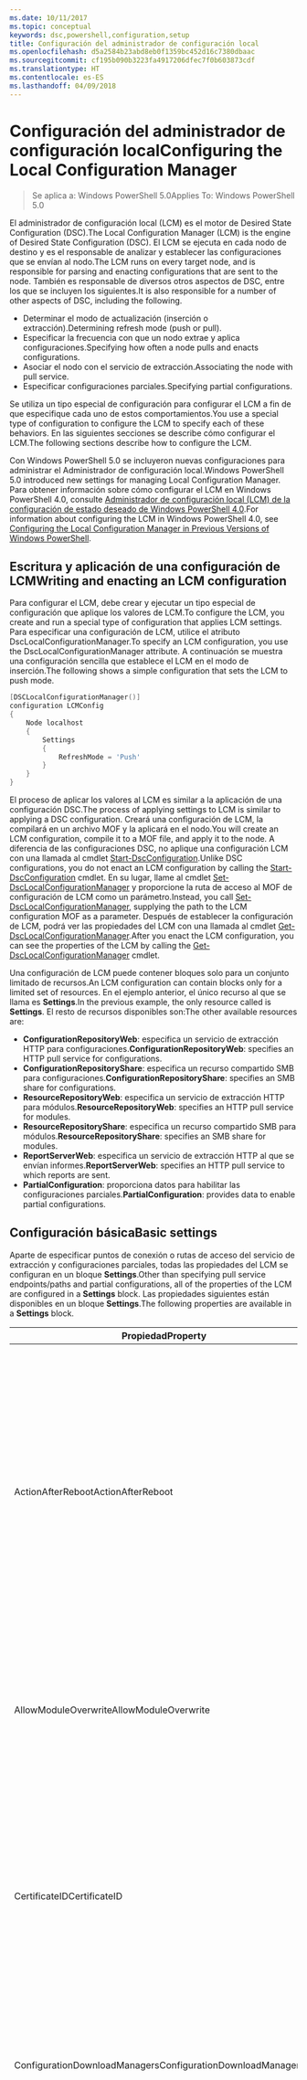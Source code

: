```yaml
---
ms.date: 10/11/2017
ms.topic: conceptual
keywords: dsc,powershell,configuration,setup
title: Configuración del administrador de configuración local
ms.openlocfilehash: d5a2584b23abd8eb0f1359bc452d16c7380dbaac
ms.sourcegitcommit: cf195b090b3223fa4917206dfec7f0b603873cdf
ms.translationtype: HT
ms.contentlocale: es-ES
ms.lasthandoff: 04/09/2018
---
```

# <a name="configuring-the-local-configuration-manager"></a><span data-ttu-id="f7d06-103">Configuración del administrador de configuración local</span><span class="sxs-lookup"><span data-stu-id="f7d06-103">Configuring the Local Configuration Manager</span></span>

> <span data-ttu-id="f7d06-104">Se aplica a: Windows PowerShell 5.0</span><span class="sxs-lookup"><span data-stu-id="f7d06-104">Applies To: Windows PowerShell 5.0</span></span>

<span data-ttu-id="f7d06-105">El administrador de configuración local (LCM) es el motor de Desired State Configuration (DSC).</span><span class="sxs-lookup"><span data-stu-id="f7d06-105">The Local Configuration Manager (LCM) is the engine of Desired State Configuration (DSC).</span></span>
<span data-ttu-id="f7d06-106">El LCM se ejecuta en cada nodo de destino y es el responsable de analizar y establecer las configuraciones que se envían al nodo.</span><span class="sxs-lookup"><span data-stu-id="f7d06-106">The LCM runs on every target node, and is responsible for parsing and enacting configurations that are sent to the node.</span></span>
<span data-ttu-id="f7d06-107">También es responsable de diversos otros aspectos de DSC, entre los que se incluyen los siguientes.</span><span class="sxs-lookup"><span data-stu-id="f7d06-107">It is also responsible for a number of other aspects of DSC, including the following.</span></span>

- <span data-ttu-id="f7d06-108">Determinar el modo de actualización (inserción o extracción).</span><span class="sxs-lookup"><span data-stu-id="f7d06-108">Determining refresh mode (push or pull).</span></span>
- <span data-ttu-id="f7d06-109">Especificar la frecuencia con que un nodo extrae y aplica configuraciones.</span><span class="sxs-lookup"><span data-stu-id="f7d06-109">Specifying how often a node pulls and enacts configurations.</span></span>
- <span data-ttu-id="f7d06-110">Asociar el nodo con el servicio de extracción.</span><span class="sxs-lookup"><span data-stu-id="f7d06-110">Associating the node with pull service.</span></span>
- <span data-ttu-id="f7d06-111">Especificar configuraciones parciales.</span><span class="sxs-lookup"><span data-stu-id="f7d06-111">Specifying partial configurations.</span></span>

<span data-ttu-id="f7d06-112">Se utiliza un tipo especial de configuración para configurar el LCM a fin de que especifique cada uno de estos comportamientos.</span><span class="sxs-lookup"><span data-stu-id="f7d06-112">You use a special type of configuration to configure the LCM to specify each of these behaviors.</span></span>
<span data-ttu-id="f7d06-113">En las siguientes secciones se describe cómo configurar el LCM.</span><span class="sxs-lookup"><span data-stu-id="f7d06-113">The following sections describe how to configure the LCM.</span></span>

<span data-ttu-id="f7d06-114">Con Windows PowerShell 5.0 se incluyeron nuevas configuraciones para administrar el Administrador de configuración local.</span><span class="sxs-lookup"><span data-stu-id="f7d06-114">Windows PowerShell 5.0 introduced new settings for managing Local Configuration Manager.</span></span>
<span data-ttu-id="f7d06-115">Para obtener información sobre cómo configurar el LCM en Windows PowerShell 4.0, consulte [Administrador de configuración local (LCM) de la configuración de estado deseado de Windows PowerShell 4.0](metaconfig4.md).</span><span class="sxs-lookup"><span data-stu-id="f7d06-115">For information about configuring the LCM in Windows PowerShell 4.0, see [Configuring the Local Configuration Manager in Previous Versions of Windows PowerShell](metaconfig4.md).</span></span>

## <a name="writing-and-enacting-an-lcm-configuration"></a><span data-ttu-id="f7d06-116">Escritura y aplicación de una configuración de LCM</span><span class="sxs-lookup"><span data-stu-id="f7d06-116">Writing and enacting an LCM configuration</span></span>

<span data-ttu-id="f7d06-117">Para configurar el LCM, debe crear y ejecutar un tipo especial de configuración que aplique los valores de LCM.</span><span class="sxs-lookup"><span data-stu-id="f7d06-117">To configure the LCM, you create and run a special type of configuration that applies LCM settings.</span></span>
<span data-ttu-id="f7d06-118">Para especificar una configuración de LCM, utilice el atributo DscLocalConfigurationManager.</span><span class="sxs-lookup"><span data-stu-id="f7d06-118">To specify an LCM configuration, you use the DscLocalConfigurationManager attribute.</span></span>
<span data-ttu-id="f7d06-119">A continuación se muestra una configuración sencilla que establece el LCM en el modo de inserción.</span><span class="sxs-lookup"><span data-stu-id="f7d06-119">The following shows a simple configuration that sets the LCM to push mode.</span></span>

```powershell
[DSCLocalConfigurationManager()]
configuration LCMConfig
{
    Node localhost
    {
        Settings
        {
            RefreshMode = 'Push'
        }
    }
}
```

<span data-ttu-id="f7d06-120">El proceso de aplicar los valores al LCM es similar a la aplicación de una configuración DSC.</span><span class="sxs-lookup"><span data-stu-id="f7d06-120">The process of applying settings to LCM is similar to applying a DSC configuration.</span></span>
<span data-ttu-id="f7d06-121">Creará una configuración de LCM, la compilará en un archivo MOF y la aplicará en el nodo.</span><span class="sxs-lookup"><span data-stu-id="f7d06-121">You will create an LCM configuration, compile it to a MOF file, and apply it to the node.</span></span>
<span data-ttu-id="f7d06-122">A diferencia de las configuraciones DSC, no aplique una configuración LCM con una llamada al cmdlet [Start-DscConfiguration](https://technet.microsoft.com/en-us/library/dn521623.aspx).</span><span class="sxs-lookup"><span data-stu-id="f7d06-122">Unlike DSC configurations, you do not enact an LCM configuration by calling the [Start-DscConfiguration](https://technet.microsoft.com/en-us/library/dn521623.aspx) cmdlet.</span></span>
<span data-ttu-id="f7d06-123">En su lugar, llame al cmdlet [Set-DscLocalConfigurationManager](https://technet.microsoft.com/en-us/library/dn521621.aspx) y proporcione la ruta de acceso al MOF de configuración de LCM como un parámetro.</span><span class="sxs-lookup"><span data-stu-id="f7d06-123">Instead, you call [Set-DscLocalConfigurationManager](https://technet.microsoft.com/en-us/library/dn521621.aspx), supplying the path to the LCM configuration MOF as a parameter.</span></span>
<span data-ttu-id="f7d06-124">Después de establecer la configuración de LCM, podrá ver las propiedades del LCM con una llamada al cmdlet [Get-DscLocalConfigurationManager](https://technet.microsoft.com/en-us/library/dn407378.aspx).</span><span class="sxs-lookup"><span data-stu-id="f7d06-124">After you enact the LCM configuration, you can see the properties of the LCM by calling the [Get-DscLocalConfigurationManager](https://technet.microsoft.com/en-us/library/dn407378.aspx) cmdlet.</span></span>

<span data-ttu-id="f7d06-125">Una configuración de LCM puede contener bloques solo para un conjunto limitado de recursos.</span><span class="sxs-lookup"><span data-stu-id="f7d06-125">An LCM configuration can contain blocks only for a limited set of resources.</span></span>
<span data-ttu-id="f7d06-126">En el ejemplo anterior, el único recurso al que se llama es **Settings**.</span><span class="sxs-lookup"><span data-stu-id="f7d06-126">In the previous example, the only resource called is **Settings**.</span></span>
<span data-ttu-id="f7d06-127">El resto de recursos disponibles son:</span><span class="sxs-lookup"><span data-stu-id="f7d06-127">The other available resources are:</span></span>

* <span data-ttu-id="f7d06-128">**ConfigurationRepositoryWeb**: especifica un servicio de extracción HTTP para configuraciones.</span><span class="sxs-lookup"><span data-stu-id="f7d06-128">**ConfigurationRepositoryWeb**: specifies an HTTP pull service for configurations.</span></span>
* <span data-ttu-id="f7d06-129">**ConfigurationRepositoryShare**: especifica un recurso compartido SMB para configuraciones.</span><span class="sxs-lookup"><span data-stu-id="f7d06-129">**ConfigurationRepositoryShare**: specifies an SMB share for configurations.</span></span>
* <span data-ttu-id="f7d06-130">**ResourceRepositoryWeb**: especifica un servicio de extracción HTTP para módulos.</span><span class="sxs-lookup"><span data-stu-id="f7d06-130">**ResourceRepositoryWeb**: specifies an HTTP pull service for modules.</span></span>
* <span data-ttu-id="f7d06-131">**ResourceRepositoryShare**: especifica un recurso compartido SMB para módulos.</span><span class="sxs-lookup"><span data-stu-id="f7d06-131">**ResourceRepositoryShare**: specifies an SMB share for modules.</span></span>
* <span data-ttu-id="f7d06-132">**ReportServerWeb**: especifica un servicio de extracción HTTP al que se envían informes.</span><span class="sxs-lookup"><span data-stu-id="f7d06-132">**ReportServerWeb**: specifies an HTTP pull service to which reports are sent.</span></span>
* <span data-ttu-id="f7d06-133">**PartialConfiguration**: proporciona datos para habilitar las configuraciones parciales.</span><span class="sxs-lookup"><span data-stu-id="f7d06-133">**PartialConfiguration**: provides data to enable partial configurations.</span></span>

## <a name="basic-settings"></a><span data-ttu-id="f7d06-134">Configuración básica</span><span class="sxs-lookup"><span data-stu-id="f7d06-134">Basic settings</span></span>

<span data-ttu-id="f7d06-135">Aparte de especificar puntos de conexión o rutas de acceso del servicio de extracción y configuraciones parciales, todas las propiedades del LCM se configuran en un bloque **Settings**.</span><span class="sxs-lookup"><span data-stu-id="f7d06-135">Other than specifying pull service endpoints/paths and partial configurations, all of the properties of the LCM are configured in a **Settings** block.</span></span>
<span data-ttu-id="f7d06-136">Las propiedades siguientes están disponibles en un bloque **Settings**.</span><span class="sxs-lookup"><span data-stu-id="f7d06-136">The following properties are available in a **Settings** block.</span></span>

|  <span data-ttu-id="f7d06-137">Propiedad</span><span class="sxs-lookup"><span data-stu-id="f7d06-137">Property</span></span>  |  <span data-ttu-id="f7d06-138">Tipo</span><span class="sxs-lookup"><span data-stu-id="f7d06-138">Type</span></span>  |  <span data-ttu-id="f7d06-139">Descripción</span><span class="sxs-lookup"><span data-stu-id="f7d06-139">Description</span></span>   |
|----------- |------- |--------------- |
| <span data-ttu-id="f7d06-140">ActionAfterReboot</span><span class="sxs-lookup"><span data-stu-id="f7d06-140">ActionAfterReboot</span></span>| <span data-ttu-id="f7d06-141">cadena</span><span class="sxs-lookup"><span data-stu-id="f7d06-141">string</span></span>| <span data-ttu-id="f7d06-142">Especifica lo que ocurre tras un reinicio durante la aplicación de una configuración.</span><span class="sxs-lookup"><span data-stu-id="f7d06-142">Specifies what happens after a reboot during the application of a configuration.</span></span> <span data-ttu-id="f7d06-143">Los valores posibles son __"ContinueConfiguration"__ y __"StopConfiguration"__.</span><span class="sxs-lookup"><span data-stu-id="f7d06-143">The possible values are __"ContinueConfiguration"__ and __"StopConfiguration"__.</span></span> <ul><li> <span data-ttu-id="f7d06-144">__ContinueConfiguration__: continúe aplicando la configuración actual después de reiniciar el equipo.</span><span class="sxs-lookup"><span data-stu-id="f7d06-144">__ContinueConfiguration__: Continue applying the current configuration after machine reboot.</span></span> <span data-ttu-id="f7d06-145">Este es el valor predeterminado</span><span class="sxs-lookup"><span data-stu-id="f7d06-145">This is the default value</span></span></li><li><span data-ttu-id="f7d06-146">__StopConfiguration__: detenga la configuración actual después de reiniciar el equipo.</span><span class="sxs-lookup"><span data-stu-id="f7d06-146">__StopConfiguration__: Stop the current configuration after machine reboot.</span></span></li></ul>|
| <span data-ttu-id="f7d06-147">AllowModuleOverwrite</span><span class="sxs-lookup"><span data-stu-id="f7d06-147">AllowModuleOverwrite</span></span>| <span data-ttu-id="f7d06-148">bool</span><span class="sxs-lookup"><span data-stu-id="f7d06-148">bool</span></span>| <span data-ttu-id="f7d06-149">__$TRUE__ si se permite que las nuevas configuraciones descargadas desde el servicio de extracción sobrescriban las antiguas en el nodo de destino.</span><span class="sxs-lookup"><span data-stu-id="f7d06-149">__$TRUE__ if new configurations downloaded from the pull service are allowed to overwrite the old ones on the target node.</span></span> <span data-ttu-id="f7d06-150">En caso contrario, $FALSE.</span><span class="sxs-lookup"><span data-stu-id="f7d06-150">Otherwise, $FALSE.</span></span>|
| <span data-ttu-id="f7d06-151">CertificateID</span><span class="sxs-lookup"><span data-stu-id="f7d06-151">CertificateID</span></span>| <span data-ttu-id="f7d06-152">cadena</span><span class="sxs-lookup"><span data-stu-id="f7d06-152">string</span></span>| <span data-ttu-id="f7d06-153">La huella digital de un certificado usado para proteger las credenciales que se han pasado en una configuración.</span><span class="sxs-lookup"><span data-stu-id="f7d06-153">The thumbprint of a certificate used to secure credentials passed in a configuration.</span></span> <span data-ttu-id="f7d06-154">Para más información, consulte [Want to secure credentials in Windows PowerShell Desired State Configuration?](http://blogs.msdn.com/b/powershell/archive/2014/01/31/want-to-secure-credentials-in-windows-powershell-desired-state-configuration.aspx) (¿Quiere proteger las credenciales de configuración de estado deseado de Windows PowerShell?).</span><span class="sxs-lookup"><span data-stu-id="f7d06-154">For more information see [Want to secure credentials in Windows PowerShell Desired State Configuration](http://blogs.msdn.com/b/powershell/archive/2014/01/31/want-to-secure-credentials-in-windows-powershell-desired-state-configuration.aspx)?.</span></span> <br> <span data-ttu-id="f7d06-155">__Nota:__ Se administra automáticamente si se usa el servicio de extracción DSC de Azure Automation.</span><span class="sxs-lookup"><span data-stu-id="f7d06-155">__Note:__ this is managed automatically if using Azure Automation DSC pull service.</span></span>|
| <span data-ttu-id="f7d06-156">ConfigurationDownloadManagers</span><span class="sxs-lookup"><span data-stu-id="f7d06-156">ConfigurationDownloadManagers</span></span>| <span data-ttu-id="f7d06-157">CimInstance[]</span><span class="sxs-lookup"><span data-stu-id="f7d06-157">CimInstance[]</span></span>| <span data-ttu-id="f7d06-158">Obsoleto.</span><span class="sxs-lookup"><span data-stu-id="f7d06-158">Obsolete.</span></span> <span data-ttu-id="f7d06-159">Use los bloques __ConfigurationRepositoryWeb__ y __ConfigurationRepositoryShare__ para definir puntos de conexión del servicio de extracción de configuración.</span><span class="sxs-lookup"><span data-stu-id="f7d06-159">Use __ConfigurationRepositoryWeb__ and __ConfigurationRepositoryShare__ blocks to define configuration pull service endpoints.</span></span>|
| <span data-ttu-id="f7d06-160">ConfigurationID</span><span class="sxs-lookup"><span data-stu-id="f7d06-160">ConfigurationID</span></span>| <span data-ttu-id="f7d06-161">cadena</span><span class="sxs-lookup"><span data-stu-id="f7d06-161">string</span></span>| <span data-ttu-id="f7d06-162">Para la compatibilidad con versiones anteriores con versiones anteriores del servicio de extracción.</span><span class="sxs-lookup"><span data-stu-id="f7d06-162">For backwards compatibility with older pull service versions.</span></span> <span data-ttu-id="f7d06-163">Un GUID que identifica el archivo de configuración que se obtendrá de un servicio de extracción.</span><span class="sxs-lookup"><span data-stu-id="f7d06-163">A GUID that identifies the configuration file to get from a pull service.</span></span> <span data-ttu-id="f7d06-164">El nodo extraerá las configuraciones del servicio de extracción si el nombre del MOF de configuración es ConfigurationID.mof.</span><span class="sxs-lookup"><span data-stu-id="f7d06-164">The node will pull configurations on the pull service if the name of the configuration MOF is named ConfigurationID.mof.</span></span><br> <span data-ttu-id="f7d06-165">__Nota:__ Si establece esta propiedad, el registro del nodo con un servicio de extracción mediante __RegistrationKey__ no funcionará.</span><span class="sxs-lookup"><span data-stu-id="f7d06-165">__Note:__ If you set this property, registering the node with a pull service by using __RegistrationKey__ does not work.</span></span> <span data-ttu-id="f7d06-166">Para más información, consulte [Configuración de un cliente de extracción con nombres de configuración](pullClientConfigNames.md).</span><span class="sxs-lookup"><span data-stu-id="f7d06-166">For more information, see [Setting up a pull client with configuration names](pullClientConfigNames.md).</span></span>|
| <span data-ttu-id="f7d06-167">ConfigurationMode</span><span class="sxs-lookup"><span data-stu-id="f7d06-167">ConfigurationMode</span></span>| <span data-ttu-id="f7d06-168">cadena</span><span class="sxs-lookup"><span data-stu-id="f7d06-168">string</span></span> | <span data-ttu-id="f7d06-169">Especifica la forma en que el LCM aplica realmente la configuración a los nodos de destino.</span><span class="sxs-lookup"><span data-stu-id="f7d06-169">Specifies how the LCM actually applies the configuration to the target nodes.</span></span> <span data-ttu-id="f7d06-170">Los valores posibles son __"ApplyOnly"__, __"ApplyAndMonitor"__ y __"ApplyAndAutoCorrect"__.</span><span class="sxs-lookup"><span data-stu-id="f7d06-170">Possible values are __"ApplyOnly"__,__"ApplyAndMonitor"__, and __"ApplyAndAutoCorrect"__.</span></span> <ul><li><span data-ttu-id="f7d06-171">__"ApplyOnly"__: DSC aplica la configuración y no hace nada más, a menos que se inserte una nueva configuración en el nodo de destino o se extraiga una nueva configuración de un servicio.</span><span class="sxs-lookup"><span data-stu-id="f7d06-171">__ApplyOnly__: DSC applies the configuration and does nothing further unless a new configuration is pushed to the target node or when a new configuration is pulled from a service.</span></span> <span data-ttu-id="f7d06-172">Después de la aplicación inicial de una nueva configuración, DSC no comprueba si hay un desplazamiento con respecto a un estado configurado previamente.</span><span class="sxs-lookup"><span data-stu-id="f7d06-172">After initial application of a new configuration, DSC does not check for drift from a previously configured state.</span></span> <span data-ttu-id="f7d06-173">Tenga en cuenta que DSC intentará aplicar la configuración hasta que lo consiga antes de que __ApplyOnly__ surta efecto.</span><span class="sxs-lookup"><span data-stu-id="f7d06-173">Note that DSC will attempt to apply the configuration until it is successful before __ApplyOnly__ takes effect.</span></span> </li><li> <span data-ttu-id="f7d06-174">__ApplyAndMonitor__: este es el valor predeterminado.</span><span class="sxs-lookup"><span data-stu-id="f7d06-174">__ApplyAndMonitor__: This is the default value.</span></span> <span data-ttu-id="f7d06-175">El LCM aplica las nuevas configuraciones.</span><span class="sxs-lookup"><span data-stu-id="f7d06-175">The LCM applies any new configurations.</span></span> <span data-ttu-id="f7d06-176">Después de la aplicación inicial de una nueva configuración, si el nodo de destino se desplaza del estado deseado, DSC notifica la discrepancia en los registros.</span><span class="sxs-lookup"><span data-stu-id="f7d06-176">After initial application of a new configuration, if the target node drifts from the desired state, DSC reports the discrepancy in logs.</span></span> <span data-ttu-id="f7d06-177">Tenga en cuenta que DSC intentará aplicar la configuración hasta que lo consiga antes de que __ApplyAndMonitor__ surta efecto.</span><span class="sxs-lookup"><span data-stu-id="f7d06-177">Note that DSC will attempt to apply the configuration until it is successful before __ApplyAndMonitor__ takes effect.</span></span></li><li><span data-ttu-id="f7d06-178">__ApplyAndAutoCorrect__: DSC aplica cualquier configuración nueva.</span><span class="sxs-lookup"><span data-stu-id="f7d06-178">__ApplyAndAutoCorrect__: DSC applies any new configurations.</span></span> <span data-ttu-id="f7d06-179">Después de la aplicación inicial de una nueva configuración, si el nodo de destino se desplaza del estado deseado, DSC notifica la discrepancia en los registros y después vuelve a aplicar la configuración actual.</span><span class="sxs-lookup"><span data-stu-id="f7d06-179">After initial application of a new configuration, if the target node drifts from the desired state, DSC reports the discrepancy in logs, and then re-applies the current configuration.</span></span></li></ul>|
| <span data-ttu-id="f7d06-180">ConfigurationModeFrequencyMins</span><span class="sxs-lookup"><span data-stu-id="f7d06-180">ConfigurationModeFrequencyMins</span></span>| <span data-ttu-id="f7d06-181">UInt32</span><span class="sxs-lookup"><span data-stu-id="f7d06-181">UInt32</span></span>| <span data-ttu-id="f7d06-182">La frecuencia, en minutos, con que se comprueba y aplica la configuración actual.</span><span class="sxs-lookup"><span data-stu-id="f7d06-182">How often, in minutes, the current configuration is checked and applied.</span></span> <span data-ttu-id="f7d06-183">Esta propiedad se omite si la propiedad ConfigurationMode se establece en ApplyOnly.</span><span class="sxs-lookup"><span data-stu-id="f7d06-183">This property is ignored if the ConfigurationMode property is set to ApplyOnly.</span></span> <span data-ttu-id="f7d06-184">El valor predeterminado es 15.</span><span class="sxs-lookup"><span data-stu-id="f7d06-184">The default value is 15.</span></span>|
| <span data-ttu-id="f7d06-185">DebugMode</span><span class="sxs-lookup"><span data-stu-id="f7d06-185">DebugMode</span></span>| <span data-ttu-id="f7d06-186">cadena</span><span class="sxs-lookup"><span data-stu-id="f7d06-186">string</span></span>| <span data-ttu-id="f7d06-187">Los valores posibles son __None__, __ForceModuleImport__ y __All__.</span><span class="sxs-lookup"><span data-stu-id="f7d06-187">Possible values are __None__, __ForceModuleImport__, and __All__.</span></span> <ul><li><span data-ttu-id="f7d06-188">Establézcala en __None__ para utilizar los recursos almacenados en caché.</span><span class="sxs-lookup"><span data-stu-id="f7d06-188">Set to __None__ to use cached resources.</span></span> <span data-ttu-id="f7d06-189">Este es el valor predeterminado y debe utilizarse en escenarios de producción.</span><span class="sxs-lookup"><span data-stu-id="f7d06-189">This is the default and should be used in production scenarios.</span></span></li><li><span data-ttu-id="f7d06-190">Si se establece en __ForceModuleImport__, provocará que el LCM vuelva a cargar los módulos de recursos de DSC, incluso aunque se hayan cargado y almacenado en caché previamente.</span><span class="sxs-lookup"><span data-stu-id="f7d06-190">Setting to __ForceModuleImport__, causes the LCM to reload any DSC resource modules, even if they have been previously loaded and cached.</span></span> <span data-ttu-id="f7d06-191">Esto afecta al rendimiento de las operaciones de DSC, ya que cada módulo se recarga cuando se usa.</span><span class="sxs-lookup"><span data-stu-id="f7d06-191">This impacts the performance of DSC operations as each module is reloaded on use.</span></span> <span data-ttu-id="f7d06-192">Normalmente, este valor se usaría durante la depuración de un recurso.</span><span class="sxs-lookup"><span data-stu-id="f7d06-192">Typically you would use this value while debugging a resource</span></span></li><li><span data-ttu-id="f7d06-193">En esta versión, __All__  es lo mismo que __ForceModuleImport__.</span><span class="sxs-lookup"><span data-stu-id="f7d06-193">In this release, __All__ is same as __ForceModuleImport__</span></span></li></ul> |
| <span data-ttu-id="f7d06-194">RebootNodeIfNeeded</span><span class="sxs-lookup"><span data-stu-id="f7d06-194">RebootNodeIfNeeded</span></span>| <span data-ttu-id="f7d06-195">bool</span><span class="sxs-lookup"><span data-stu-id="f7d06-195">bool</span></span>| <span data-ttu-id="f7d06-196">Establezca esta propiedad en __$true__ para reiniciar automáticamente el nodo después de aplicar una configuración que requiera un reinicio.</span><span class="sxs-lookup"><span data-stu-id="f7d06-196">Set this to __$true__ to automatically reboot the node after a configuration that requires reboot is applied.</span></span> <span data-ttu-id="f7d06-197">De lo contrario, tendrá que reiniciar manualmente el nodo de configuración que lo requiera.</span><span class="sxs-lookup"><span data-stu-id="f7d06-197">Otherwise, you will have to manually reboot the node for any configuration that requires it.</span></span> <span data-ttu-id="f7d06-198">El valor predeterminado es __$false__.</span><span class="sxs-lookup"><span data-stu-id="f7d06-198">The default value is __$false__.</span></span> <span data-ttu-id="f7d06-199">Para usar esta configuración cuando una instancia distinta de DSC (como Windows Installer) implementa una condición de reinicio, combine la configuración con el módulo [xPendingReboot](https://github.com/powershell/xpendingreboot).</span><span class="sxs-lookup"><span data-stu-id="f7d06-199">To use this setting when a reboot condition is enacted by something other than DSC (such as Windows Installer), combine this setting with the [xPendingReboot](https://github.com/powershell/xpendingreboot) module.</span></span>|
| <span data-ttu-id="f7d06-200">RefreshMode</span><span class="sxs-lookup"><span data-stu-id="f7d06-200">RefreshMode</span></span>| <span data-ttu-id="f7d06-201">cadena</span><span class="sxs-lookup"><span data-stu-id="f7d06-201">string</span></span>| <span data-ttu-id="f7d06-202">Especifica cómo obtiene el LCM las configuraciones.</span><span class="sxs-lookup"><span data-stu-id="f7d06-202">Specifies how the LCM gets configurations.</span></span> <span data-ttu-id="f7d06-203">Los valores posibles son __"Disabled"__, __"Push"__ y __"Pull"__.</span><span class="sxs-lookup"><span data-stu-id="f7d06-203">The possible values are __"Disabled"__, __"Push"__, and __"Pull"__.</span></span> <ul><li><span data-ttu-id="f7d06-204">__Disabled__: las configuraciones DSC se deshabilitan para este nodo.</span><span class="sxs-lookup"><span data-stu-id="f7d06-204">__Disabled__: DSC configurations are disabled for this node.</span></span></li><li> <span data-ttu-id="f7d06-205">__Push__: las configuraciones se inician con una llamada al cmdlet [Start-DscConfiguration](https://technet.microsoft.com/en-us/library/dn521623.aspx).</span><span class="sxs-lookup"><span data-stu-id="f7d06-205">__Push__: Configurations are initiated by calling the [Start-DscConfiguration](https://technet.microsoft.com/en-us/library/dn521623.aspx) cmdlet.</span></span> <span data-ttu-id="f7d06-206">La configuración se aplica inmediatamente al nodo.</span><span class="sxs-lookup"><span data-stu-id="f7d06-206">The configuration is applied immediately to the node.</span></span> <span data-ttu-id="f7d06-207">Este es el valor predeterminado.</span><span class="sxs-lookup"><span data-stu-id="f7d06-207">This is the default value.</span></span></li><li><span data-ttu-id="f7d06-208">__Pull:__ el nodo se configura para comprobar con regularidad si existen configuraciones en una ruta de acceso de SMB o un servicio de extracción.</span><span class="sxs-lookup"><span data-stu-id="f7d06-208">__Pull:__ The node is configured to regularly check for configurations from a pull service or SMB path.</span></span> <span data-ttu-id="f7d06-209">Si esta propiedad se establece en __Pull__, se debe especificar una ruta de acceso HTTP (servicio) o SMB (recurso compartido) en un bloque __ConfigurationRepositoryWeb__ o __ConfigurationRepositoryShare__.</span><span class="sxs-lookup"><span data-stu-id="f7d06-209">If this property is set to __Pull__, you must specify an HTTP (service) or SMB (share) path in a __ConfigurationRepositoryWeb__ or __ConfigurationRepositoryShare__ block.</span></span></li></ul>|
| <span data-ttu-id="f7d06-210">RefreshFrequencyMins</span><span class="sxs-lookup"><span data-stu-id="f7d06-210">RefreshFrequencyMins</span></span>| <span data-ttu-id="f7d06-211">Uint32</span><span class="sxs-lookup"><span data-stu-id="f7d06-211">Uint32</span></span>| <span data-ttu-id="f7d06-212">El intervalo de tiempo, en minutos, que emplea el LCM para comprobar un servicio de extracción en busca de configuraciones actualizadas.</span><span class="sxs-lookup"><span data-stu-id="f7d06-212">The time interval, in minutes, at which the LCM checks a pull service to get updated configurations.</span></span> <span data-ttu-id="f7d06-213">Este valor se omite si el LCM no está configurado en el modo de extracción.</span><span class="sxs-lookup"><span data-stu-id="f7d06-213">This value is ignored if the LCM is not configured in pull mode.</span></span> <span data-ttu-id="f7d06-214">El valor predeterminado es 30.</span><span class="sxs-lookup"><span data-stu-id="f7d06-214">The default value is 30.</span></span>|
| <span data-ttu-id="f7d06-215">ReportManagers</span><span class="sxs-lookup"><span data-stu-id="f7d06-215">ReportManagers</span></span>| <span data-ttu-id="f7d06-216">CimInstance[]</span><span class="sxs-lookup"><span data-stu-id="f7d06-216">CimInstance[]</span></span>| <span data-ttu-id="f7d06-217">Obsoleto.</span><span class="sxs-lookup"><span data-stu-id="f7d06-217">Obsolete.</span></span> <span data-ttu-id="f7d06-218">Use los bloques __ReportServerWeb__ para definir un punto de conexión para enviar datos de informes a un servicio de extracción.</span><span class="sxs-lookup"><span data-stu-id="f7d06-218">Use __ReportServerWeb__ blocks to define an endpoint to send reporting data to a pull service.</span></span>|
| <span data-ttu-id="f7d06-219">ResourceModuleManagers</span><span class="sxs-lookup"><span data-stu-id="f7d06-219">ResourceModuleManagers</span></span>| <span data-ttu-id="f7d06-220">CimInstance[]</span><span class="sxs-lookup"><span data-stu-id="f7d06-220">CimInstance[]</span></span>| <span data-ttu-id="f7d06-221">Obsoleto.</span><span class="sxs-lookup"><span data-stu-id="f7d06-221">Obsolete.</span></span> <span data-ttu-id="f7d06-222">Use los bloques __ResourceRepositoryWeb__ y __ResourceRepositoryShare__ para definir puntos de conexión HTTP o rutas de acceso SMB del servicio de extracción, respectivamente.</span><span class="sxs-lookup"><span data-stu-id="f7d06-222">Use __ResourceRepositoryWeb__ and __ResourceRepositoryShare__ blocks to define pull service HTTP endpoints or SMB paths, respectively.</span></span>|
| <span data-ttu-id="f7d06-223">PartialConfigurations</span><span class="sxs-lookup"><span data-stu-id="f7d06-223">PartialConfigurations</span></span>| <span data-ttu-id="f7d06-224">CimInstance</span><span class="sxs-lookup"><span data-stu-id="f7d06-224">CimInstance</span></span>| <span data-ttu-id="f7d06-225">Sin implementar.</span><span class="sxs-lookup"><span data-stu-id="f7d06-225">Not implemented.</span></span> <span data-ttu-id="f7d06-226">No usar.</span><span class="sxs-lookup"><span data-stu-id="f7d06-226">Do not use.</span></span>|
| <span data-ttu-id="f7d06-227">StatusRetentionTimeInDays</span><span class="sxs-lookup"><span data-stu-id="f7d06-227">StatusRetentionTimeInDays</span></span> | <span data-ttu-id="f7d06-228">UInt32</span><span class="sxs-lookup"><span data-stu-id="f7d06-228">UInt32</span></span>| <span data-ttu-id="f7d06-229">El número de días que el LCM mantiene el estado de la configuración actual.</span><span class="sxs-lookup"><span data-stu-id="f7d06-229">The number of days the LCM keeps the status of the current configuration.</span></span>|

## <a name="pull-service"></a><span data-ttu-id="f7d06-230">Servicio de extracción</span><span class="sxs-lookup"><span data-stu-id="f7d06-230">Pull service</span></span>

<span data-ttu-id="f7d06-231">La configuración de LCM admite la definición de los siguientes puntos de conexión del servicio de extracción:</span><span class="sxs-lookup"><span data-stu-id="f7d06-231">LCM configuration supports defining the following types of pull service endpoints:</span></span>

- <span data-ttu-id="f7d06-232">**Servidor de configuración**: un repositorio para las configuraciones DSC.</span><span class="sxs-lookup"><span data-stu-id="f7d06-232">**Configuration server**: A repository for DSC configurations.</span></span> <span data-ttu-id="f7d06-233">Defina servidores de configuración mediante el uso de bloques **ConfigurationRepositoryWeb** (para servidores basados en web) y **ConfigurationRepositoryShare** (para servidores basados en SMB).</span><span class="sxs-lookup"><span data-stu-id="f7d06-233">Define configuration servers by using **ConfigurationRepositoryWeb** (for web-based servers) and **ConfigurationRepositoryShare** (for SMB-based servers) blocks.</span></span>
- <span data-ttu-id="f7d06-234">**Servidor de recursos**: un repositorio para recursos de DSC, empaquetado como módulos de PowerShell.</span><span class="sxs-lookup"><span data-stu-id="f7d06-234">**Resource server**: A repository for DSC resources, packaged as PowerShell modules.</span></span> <span data-ttu-id="f7d06-235">Defina servidores de recursos mediante el uso de bloques **ResourceRepositoryWeb** (para servidores basados en web) y **ResourceRepositoryShare** (para servidores basados en SMB).</span><span class="sxs-lookup"><span data-stu-id="f7d06-235">Define resource servers by using **ResourceRepositoryWeb** (for web-based servers) and **ResourceRepositoryShare** (for SMB-based servers) blocks.</span></span>
- <span data-ttu-id="f7d06-236">**Servidor de informes**: un servicio al que DSC envía datos de informes.</span><span class="sxs-lookup"><span data-stu-id="f7d06-236">**Report server**: A service that DSC sends report data to.</span></span> <span data-ttu-id="f7d06-237">Defina servidores de informes mediante bloques **ReportServerWeb**.</span><span class="sxs-lookup"><span data-stu-id="f7d06-237">Define report servers by using **ReportServerWeb** blocks.</span></span> <span data-ttu-id="f7d06-238">Un servidor de informes debe ser un servicio web.</span><span class="sxs-lookup"><span data-stu-id="f7d06-238">A report server must be a web service.</span></span>

<span data-ttu-id="f7d06-239">Para ver más detalles sobre el servicio de extracción, consulte [Servicio de extracción de Desired State Configuration](pullServer.md).</span><span class="sxs-lookup"><span data-stu-id="f7d06-239">For more details on pull service see, [Desired State Configuration Pull Service](pullServer.md).</span></span>

## <a name="configuration-server-blocks"></a><span data-ttu-id="f7d06-240">Bloques del servidor de configuración</span><span class="sxs-lookup"><span data-stu-id="f7d06-240">Configuration server blocks</span></span>

<span data-ttu-id="f7d06-241">Para definir un servidor de configuración basado en web, cree un bloque **ConfigurationRepositoryWeb**.</span><span class="sxs-lookup"><span data-stu-id="f7d06-241">To define a web-based configuration server, you create a **ConfigurationRepositoryWeb** block.</span></span>
<span data-ttu-id="f7d06-242">Un bloque **ConfigurationRepositoryWeb** define las siguientes propiedades.</span><span class="sxs-lookup"><span data-stu-id="f7d06-242">A **ConfigurationRepositoryWeb** defines the following properties.</span></span>

|<span data-ttu-id="f7d06-243">Propiedad</span><span class="sxs-lookup"><span data-stu-id="f7d06-243">Property</span></span>|<span data-ttu-id="f7d06-244">Tipo</span><span class="sxs-lookup"><span data-stu-id="f7d06-244">Type</span></span>|<span data-ttu-id="f7d06-245">Descripción</span><span class="sxs-lookup"><span data-stu-id="f7d06-245">Description</span></span>|
|---|---|---|
|<span data-ttu-id="f7d06-246">AllowUnsecureConnection</span><span class="sxs-lookup"><span data-stu-id="f7d06-246">AllowUnsecureConnection</span></span>|<span data-ttu-id="f7d06-247">bool</span><span class="sxs-lookup"><span data-stu-id="f7d06-247">bool</span></span>|<span data-ttu-id="f7d06-248">Establézcala en **$TRUE** para permitir conexiones desde el nodo al servidor sin autenticación.</span><span class="sxs-lookup"><span data-stu-id="f7d06-248">Set to **$TRUE** to allow connections from the node to the server without authentication.</span></span> <span data-ttu-id="f7d06-249">Establézcala en **$FALSE** para que se requiera autenticación.</span><span class="sxs-lookup"><span data-stu-id="f7d06-249">Set to **$FALSE** to require authentication.</span></span>|
|<span data-ttu-id="f7d06-250">CertificateID</span><span class="sxs-lookup"><span data-stu-id="f7d06-250">CertificateID</span></span>|<span data-ttu-id="f7d06-251">cadena</span><span class="sxs-lookup"><span data-stu-id="f7d06-251">string</span></span>|<span data-ttu-id="f7d06-252">La huella digital de un certificado usado para autenticar el servidor.</span><span class="sxs-lookup"><span data-stu-id="f7d06-252">The thumbprint of a certificate used to authenticate to the server.</span></span>|
|<span data-ttu-id="f7d06-253">ConfigurationNames</span><span class="sxs-lookup"><span data-stu-id="f7d06-253">ConfigurationNames</span></span>|<span data-ttu-id="f7d06-254">String[]</span><span class="sxs-lookup"><span data-stu-id="f7d06-254">String[]</span></span>|<span data-ttu-id="f7d06-255">Una matriz de nombres de configuraciones que el nodo de destino extraerá.</span><span class="sxs-lookup"><span data-stu-id="f7d06-255">An array of names of configurations to be pulled by the target node.</span></span> <span data-ttu-id="f7d06-256">Solo se usan si el nodo se registra con el servicio de extracción mediante un elemento **RegistrationKey**.</span><span class="sxs-lookup"><span data-stu-id="f7d06-256">These are used only if the node is registered with the pull service by using a **RegistrationKey**.</span></span> <span data-ttu-id="f7d06-257">Para más información, consulte [Configuración de un cliente de extracción con nombres de configuración](pullClientConfigNames.md).</span><span class="sxs-lookup"><span data-stu-id="f7d06-257">For more information, see [Setting up a pull client with configuration names](pullClientConfigNames.md).</span></span>|
|<span data-ttu-id="f7d06-258">RegistrationKey</span><span class="sxs-lookup"><span data-stu-id="f7d06-258">RegistrationKey</span></span>|<span data-ttu-id="f7d06-259">cadena</span><span class="sxs-lookup"><span data-stu-id="f7d06-259">string</span></span>|<span data-ttu-id="f7d06-260">Un GUID que registra el nodo con el servicio de extracción.</span><span class="sxs-lookup"><span data-stu-id="f7d06-260">A GUID that registers the node with the pull service.</span></span> <span data-ttu-id="f7d06-261">Para más información, consulte [Configuración de un cliente de extracción con nombres de configuración](pullClientConfigNames.md).</span><span class="sxs-lookup"><span data-stu-id="f7d06-261">For more information, see [Setting up a pull client with configuration names](pullClientConfigNames.md).</span></span>|
|<span data-ttu-id="f7d06-262">ServerURL</span><span class="sxs-lookup"><span data-stu-id="f7d06-262">ServerURL</span></span>|<span data-ttu-id="f7d06-263">cadena</span><span class="sxs-lookup"><span data-stu-id="f7d06-263">string</span></span>|<span data-ttu-id="f7d06-264">La dirección URL del servicio de configuración.</span><span class="sxs-lookup"><span data-stu-id="f7d06-264">The URL of the configuration service.</span></span>|

<span data-ttu-id="f7d06-265">Hay disponible un script de ejemplo para simplificar la configuración del valor ConfigurationRepositoryWeb para los nodos locales, consulte el artículo sobre la [configuración de metaconfiguraciones DSC](https://docs.microsoft.com/en-us/azure/automation/automation-dsc-onboarding#generating-dsc-metaconfigurations)</span><span class="sxs-lookup"><span data-stu-id="f7d06-265">An example script to simplify configuring the ConfigurationRepositoryWeb value for on-premises nodes is available - see [Generating DSC metaconfigurations](https://docs.microsoft.com/en-us/azure/automation/automation-dsc-onboarding#generating-dsc-metaconfigurations)</span></span>

<span data-ttu-id="f7d06-266">Para definir un servidor de configuración basado en SMB, cree un bloque **ConfigurationRepositoryShare**.</span><span class="sxs-lookup"><span data-stu-id="f7d06-266">To define an SMB-based configuration server, you create a **ConfigurationRepositoryShare** block.</span></span>
<span data-ttu-id="f7d06-267">Un bloque **ConfigurationRepositoryShare** define las siguientes propiedades.</span><span class="sxs-lookup"><span data-stu-id="f7d06-267">A **ConfigurationRepositoryShare** defines the following properties.</span></span>

|<span data-ttu-id="f7d06-268">Propiedad</span><span class="sxs-lookup"><span data-stu-id="f7d06-268">Property</span></span>|<span data-ttu-id="f7d06-269">Tipo</span><span class="sxs-lookup"><span data-stu-id="f7d06-269">Type</span></span>|<span data-ttu-id="f7d06-270">Descripción</span><span class="sxs-lookup"><span data-stu-id="f7d06-270">Description</span></span>|
|---|---|---|
|<span data-ttu-id="f7d06-271">Credential</span><span class="sxs-lookup"><span data-stu-id="f7d06-271">Credential</span></span>|<span data-ttu-id="f7d06-272">MSFT_Credential</span><span class="sxs-lookup"><span data-stu-id="f7d06-272">MSFT_Credential</span></span>|<span data-ttu-id="f7d06-273">La credencial usada para autenticarse en el recurso compartido SMB.</span><span class="sxs-lookup"><span data-stu-id="f7d06-273">The credential used to authenticate to the SMB share.</span></span>|
|<span data-ttu-id="f7d06-274">SourcePath</span><span class="sxs-lookup"><span data-stu-id="f7d06-274">SourcePath</span></span>|<span data-ttu-id="f7d06-275">cadena</span><span class="sxs-lookup"><span data-stu-id="f7d06-275">string</span></span>|<span data-ttu-id="f7d06-276">La ruta de acceso del recurso compartido SMB.</span><span class="sxs-lookup"><span data-stu-id="f7d06-276">The path of the SMB share.</span></span>|

## <a name="resource-server-blocks"></a><span data-ttu-id="f7d06-277">Bloques del servidor de recursos</span><span class="sxs-lookup"><span data-stu-id="f7d06-277">Resource server blocks</span></span>

<span data-ttu-id="f7d06-278">Para definir un servidor de recursos basado en web, cree un bloque **ResourceRepositoryWeb**.</span><span class="sxs-lookup"><span data-stu-id="f7d06-278">To define a web-based resource server, you create a **ResourceRepositoryWeb** block.</span></span>
<span data-ttu-id="f7d06-279">Un bloque **ResourceRepositoryWeb** define las siguientes propiedades.</span><span class="sxs-lookup"><span data-stu-id="f7d06-279">A **ResourceRepositoryWeb** defines the following properties.</span></span>

|<span data-ttu-id="f7d06-280">Propiedad</span><span class="sxs-lookup"><span data-stu-id="f7d06-280">Property</span></span>|<span data-ttu-id="f7d06-281">Tipo</span><span class="sxs-lookup"><span data-stu-id="f7d06-281">Type</span></span>|<span data-ttu-id="f7d06-282">Descripción</span><span class="sxs-lookup"><span data-stu-id="f7d06-282">Description</span></span>|
|---|---|---|
|<span data-ttu-id="f7d06-283">AllowUnsecureConnection</span><span class="sxs-lookup"><span data-stu-id="f7d06-283">AllowUnsecureConnection</span></span>|<span data-ttu-id="f7d06-284">bool</span><span class="sxs-lookup"><span data-stu-id="f7d06-284">bool</span></span>|<span data-ttu-id="f7d06-285">Establézcala en **$TRUE** para permitir conexiones desde el nodo al servidor sin autenticación.</span><span class="sxs-lookup"><span data-stu-id="f7d06-285">Set to **$TRUE** to allow connections from the node to the server without authentication.</span></span> <span data-ttu-id="f7d06-286">Establézcala en **$FALSE** para que se requiera autenticación.</span><span class="sxs-lookup"><span data-stu-id="f7d06-286">Set to **$FALSE** to require authentication.</span></span>|
|<span data-ttu-id="f7d06-287">CertificateID</span><span class="sxs-lookup"><span data-stu-id="f7d06-287">CertificateID</span></span>|<span data-ttu-id="f7d06-288">cadena</span><span class="sxs-lookup"><span data-stu-id="f7d06-288">string</span></span>|<span data-ttu-id="f7d06-289">La huella digital de un certificado usado para autenticar el servidor.</span><span class="sxs-lookup"><span data-stu-id="f7d06-289">The thumbprint of a certificate used to authenticate to the server.</span></span>|
|<span data-ttu-id="f7d06-290">RegistrationKey</span><span class="sxs-lookup"><span data-stu-id="f7d06-290">RegistrationKey</span></span>|<span data-ttu-id="f7d06-291">cadena</span><span class="sxs-lookup"><span data-stu-id="f7d06-291">string</span></span>|<span data-ttu-id="f7d06-292">Un GUID que identifica el nodo para el servicio de extracción.</span><span class="sxs-lookup"><span data-stu-id="f7d06-292">A GUID that identifies the node to the pull service.</span></span>|
|<span data-ttu-id="f7d06-293">ServerURL</span><span class="sxs-lookup"><span data-stu-id="f7d06-293">ServerURL</span></span>|<span data-ttu-id="f7d06-294">cadena</span><span class="sxs-lookup"><span data-stu-id="f7d06-294">string</span></span>|<span data-ttu-id="f7d06-295">La dirección URL del servidor de configuración.</span><span class="sxs-lookup"><span data-stu-id="f7d06-295">The URL of the configuration server.</span></span>|

<span data-ttu-id="f7d06-296">Hay disponible un script de ejemplo para simplificar la configuración del valor ResourceRepositoryWeb para los nodos locales, consulte el artículo sobre la [configuración de metaconfiguraciones DSC](https://docs.microsoft.com/en-us/azure/automation/automation-dsc-onboarding#generating-dsc-metaconfigurations)</span><span class="sxs-lookup"><span data-stu-id="f7d06-296">An example script to simplify configuring the ResourceRepositoryWeb value for on-premises nodes is available - see [Generating DSC metaconfigurations](https://docs.microsoft.com/en-us/azure/automation/automation-dsc-onboarding#generating-dsc-metaconfigurations)</span></span>

<span data-ttu-id="f7d06-297">Para definir un servidor de recursos basado en SMB, cree un bloque **ResourceRepositoryShare**.</span><span class="sxs-lookup"><span data-stu-id="f7d06-297">To define an SMB-based resource server, you create a **ResourceRepositoryShare** block.</span></span>
<span data-ttu-id="f7d06-298">**ResourceRepositoryShare** define las siguientes propiedades.</span><span class="sxs-lookup"><span data-stu-id="f7d06-298">**ResourceRepositoryShare** defines the following properties.</span></span>

|<span data-ttu-id="f7d06-299">Propiedad</span><span class="sxs-lookup"><span data-stu-id="f7d06-299">Property</span></span>|<span data-ttu-id="f7d06-300">Tipo</span><span class="sxs-lookup"><span data-stu-id="f7d06-300">Type</span></span>|<span data-ttu-id="f7d06-301">Descripción</span><span class="sxs-lookup"><span data-stu-id="f7d06-301">Description</span></span>|
|---|---|---|
|<span data-ttu-id="f7d06-302">Credential</span><span class="sxs-lookup"><span data-stu-id="f7d06-302">Credential</span></span>|<span data-ttu-id="f7d06-303">MSFT_Credential</span><span class="sxs-lookup"><span data-stu-id="f7d06-303">MSFT_Credential</span></span>|<span data-ttu-id="f7d06-304">La credencial usada para autenticarse en el recurso compartido SMB.</span><span class="sxs-lookup"><span data-stu-id="f7d06-304">The credential used to authenticate to the SMB share.</span></span> <span data-ttu-id="f7d06-305">Para obtener un ejemplo de transferencia de credenciales, consulte [Configuración de un servidor de incorporación de cambios SMB de DSC](pullServerSMB.md)</span><span class="sxs-lookup"><span data-stu-id="f7d06-305">For an example of passing credentials, see [Setting up a DSC SMB pull server](pullServerSMB.md)</span></span>|
|<span data-ttu-id="f7d06-306">SourcePath</span><span class="sxs-lookup"><span data-stu-id="f7d06-306">SourcePath</span></span>|<span data-ttu-id="f7d06-307">cadena</span><span class="sxs-lookup"><span data-stu-id="f7d06-307">string</span></span>|<span data-ttu-id="f7d06-308">La ruta de acceso del recurso compartido SMB.</span><span class="sxs-lookup"><span data-stu-id="f7d06-308">The path of the SMB share.</span></span>|

## <a name="report-server-blocks"></a><span data-ttu-id="f7d06-309">Bloques del servidor de informes</span><span class="sxs-lookup"><span data-stu-id="f7d06-309">Report server blocks</span></span>

<span data-ttu-id="f7d06-310">Para definir un servidor de informes, cree un bloque **ReportServerWeb**.</span><span class="sxs-lookup"><span data-stu-id="f7d06-310">To define a report server, you create a **ReportServerWeb** block.</span></span>
<span data-ttu-id="f7d06-311">El rol del servidor de informes no es compatible con el servicio de extracción basado en SMB.</span><span class="sxs-lookup"><span data-stu-id="f7d06-311">The report server role is not compatible with SMB based pull service.</span></span>
<span data-ttu-id="f7d06-312">**ReportServerWeb** define las siguientes propiedades.</span><span class="sxs-lookup"><span data-stu-id="f7d06-312">**ReportServerWeb** defines the following properties.</span></span>

|<span data-ttu-id="f7d06-313">Propiedad</span><span class="sxs-lookup"><span data-stu-id="f7d06-313">Property</span></span>|<span data-ttu-id="f7d06-314">Tipo</span><span class="sxs-lookup"><span data-stu-id="f7d06-314">Type</span></span>|<span data-ttu-id="f7d06-315">Descripción</span><span class="sxs-lookup"><span data-stu-id="f7d06-315">Description</span></span>|
|---|---|---|
|<span data-ttu-id="f7d06-316">AllowUnsecureConnection</span><span class="sxs-lookup"><span data-stu-id="f7d06-316">AllowUnsecureConnection</span></span>|<span data-ttu-id="f7d06-317">bool</span><span class="sxs-lookup"><span data-stu-id="f7d06-317">bool</span></span>|<span data-ttu-id="f7d06-318">Establézcala en **$TRUE** para permitir conexiones desde el nodo al servidor sin autenticación.</span><span class="sxs-lookup"><span data-stu-id="f7d06-318">Set to **$TRUE** to allow connections from the node to the server without authentication.</span></span> <span data-ttu-id="f7d06-319">Establézcala en **$FALSE** para que se requiera autenticación.</span><span class="sxs-lookup"><span data-stu-id="f7d06-319">Set to **$FALSE** to require authentication.</span></span>|
|<span data-ttu-id="f7d06-320">CertificateID</span><span class="sxs-lookup"><span data-stu-id="f7d06-320">CertificateID</span></span>|<span data-ttu-id="f7d06-321">cadena</span><span class="sxs-lookup"><span data-stu-id="f7d06-321">string</span></span>|<span data-ttu-id="f7d06-322">La huella digital de un certificado usado para autenticar el servidor.</span><span class="sxs-lookup"><span data-stu-id="f7d06-322">The thumbprint of a certificate used to authenticate to the server.</span></span>|
|<span data-ttu-id="f7d06-323">RegistrationKey</span><span class="sxs-lookup"><span data-stu-id="f7d06-323">RegistrationKey</span></span>|<span data-ttu-id="f7d06-324">cadena</span><span class="sxs-lookup"><span data-stu-id="f7d06-324">string</span></span>|<span data-ttu-id="f7d06-325">Un GUID que identifica el nodo para el servicio de extracción.</span><span class="sxs-lookup"><span data-stu-id="f7d06-325">A GUID that identifies the node to the pull service.</span></span>|
|<span data-ttu-id="f7d06-326">ServerURL</span><span class="sxs-lookup"><span data-stu-id="f7d06-326">ServerURL</span></span>|<span data-ttu-id="f7d06-327">cadena</span><span class="sxs-lookup"><span data-stu-id="f7d06-327">string</span></span>|<span data-ttu-id="f7d06-328">La dirección URL del servidor de configuración.</span><span class="sxs-lookup"><span data-stu-id="f7d06-328">The URL of the configuration server.</span></span>|

<span data-ttu-id="f7d06-329">Hay disponible un script de ejemplo para simplificar la configuración del valor ReportServerWeb para los nodos locales, consulte el artículo sobre la [configuración de metaconfiguraciones DSC](https://docs.microsoft.com/en-us/azure/automation/automation-dsc-onboarding#generating-dsc-metaconfigurations)</span><span class="sxs-lookup"><span data-stu-id="f7d06-329">An example script to simplify configuring the ReportServerWeb value for on-premises nodes is available - see [Generating DSC metaconfigurations](https://docs.microsoft.com/en-us/azure/automation/automation-dsc-onboarding#generating-dsc-metaconfigurations)</span></span>

## <a name="partial-configurations"></a><span data-ttu-id="f7d06-330">Configuraciones parciales</span><span class="sxs-lookup"><span data-stu-id="f7d06-330">Partial configurations</span></span>

<span data-ttu-id="f7d06-331">Para definir una configuración parcial, cree un bloque **PartialConfiguration**.</span><span class="sxs-lookup"><span data-stu-id="f7d06-331">To define a partial configuration, you create a **PartialConfiguration** block.</span></span>
<span data-ttu-id="f7d06-332">Para más información sobre configuraciones parciales, consulte [Configuraciones parciales de DSC](partialConfigs.md).</span><span class="sxs-lookup"><span data-stu-id="f7d06-332">For more information about partial configurations, see [DSC Partial configurations](partialConfigs.md).</span></span>
<span data-ttu-id="f7d06-333">**PartialConfiguration** define las siguientes propiedades.</span><span class="sxs-lookup"><span data-stu-id="f7d06-333">**PartialConfiguration** defines the following properties.</span></span>

|<span data-ttu-id="f7d06-334">Propiedad</span><span class="sxs-lookup"><span data-stu-id="f7d06-334">Property</span></span>|<span data-ttu-id="f7d06-335">Tipo</span><span class="sxs-lookup"><span data-stu-id="f7d06-335">Type</span></span>|<span data-ttu-id="f7d06-336">Descripción</span><span class="sxs-lookup"><span data-stu-id="f7d06-336">Description</span></span>|
|---|---|---|
|<span data-ttu-id="f7d06-337">ConfigurationSource</span><span class="sxs-lookup"><span data-stu-id="f7d06-337">ConfigurationSource</span></span>|<span data-ttu-id="f7d06-338">string[]</span><span class="sxs-lookup"><span data-stu-id="f7d06-338">string[]</span></span>|<span data-ttu-id="f7d06-339">Una matriz de nombres de servidores de configuración, definidos previamente en bloques **ConfigurationRepositoryWeb** y **ConfigurationRepositoryShare**, desde donde se extrae la configuración parcial.</span><span class="sxs-lookup"><span data-stu-id="f7d06-339">An array of names of configuration servers, previously defined in **ConfigurationRepositoryWeb** and **ConfigurationRepositoryShare** blocks, where the partial configuration is pulled from.</span></span>|
|<span data-ttu-id="f7d06-340">DependsOn</span><span class="sxs-lookup"><span data-stu-id="f7d06-340">DependsOn</span></span>|<span data-ttu-id="f7d06-341">string{}</span><span class="sxs-lookup"><span data-stu-id="f7d06-341">string{}</span></span>|<span data-ttu-id="f7d06-342">Una lista de nombres de otras configuraciones que se deben completar antes de que se aplique esta configuración parcial.</span><span class="sxs-lookup"><span data-stu-id="f7d06-342">A list of names of other configurations that must be completed before this partial configuration is applied.</span></span>|
|<span data-ttu-id="f7d06-343">Descripción</span><span class="sxs-lookup"><span data-stu-id="f7d06-343">Description</span></span>|<span data-ttu-id="f7d06-344">cadena</span><span class="sxs-lookup"><span data-stu-id="f7d06-344">string</span></span>|<span data-ttu-id="f7d06-345">Texto utilizado para describir la configuración parcial.</span><span class="sxs-lookup"><span data-stu-id="f7d06-345">Text used to describe the partial configuration.</span></span>|
|<span data-ttu-id="f7d06-346">ExclusiveResources</span><span class="sxs-lookup"><span data-stu-id="f7d06-346">ExclusiveResources</span></span>|<span data-ttu-id="f7d06-347">string[]</span><span class="sxs-lookup"><span data-stu-id="f7d06-347">string[]</span></span>|<span data-ttu-id="f7d06-348">Una matriz de recursos exclusivos de esta configuración parcial.</span><span class="sxs-lookup"><span data-stu-id="f7d06-348">An array of resources exclusive to this partial configuration.</span></span>|
|<span data-ttu-id="f7d06-349">RefreshMode</span><span class="sxs-lookup"><span data-stu-id="f7d06-349">RefreshMode</span></span>|<span data-ttu-id="f7d06-350">cadena</span><span class="sxs-lookup"><span data-stu-id="f7d06-350">string</span></span>|<span data-ttu-id="f7d06-351">Especifica cómo obtiene el LCM esta configuración parcial.</span><span class="sxs-lookup"><span data-stu-id="f7d06-351">Specifies how the LCM gets this partial configuration.</span></span> <span data-ttu-id="f7d06-352">Los valores posibles son __"Disabled"__, __"Push"__ y __"Pull"__.</span><span class="sxs-lookup"><span data-stu-id="f7d06-352">The possible values are __"Disabled"__, __"Push"__, and __"Pull"__.</span></span> <ul><li><span data-ttu-id="f7d06-353">__Disabled__: esta configuración parcial está deshabilitada.</span><span class="sxs-lookup"><span data-stu-id="f7d06-353">__Disabled__: This partial configuration is disabled.</span></span></li><li> <span data-ttu-id="f7d06-354">__Push__: la configuración parcial se inserta en el nodo con una llamada al cmdlet [Publish-DscConfiguration](https://technet.microsoft.com/en-us/library/mt517875.aspx).</span><span class="sxs-lookup"><span data-stu-id="f7d06-354">__Push__: The partial configuration is pushed to the node by calling the [Publish-DscConfiguration](https://technet.microsoft.com/en-us/library/mt517875.aspx) cmdlet.</span></span> <span data-ttu-id="f7d06-355">Cuando todas las configuraciones parciales del nodo se han insertado o extraído de un servicio, es posible iniciar la configuración con una llamada a `Start-DscConfiguration –UseExisting`.</span><span class="sxs-lookup"><span data-stu-id="f7d06-355">After all partial configurations for the node are either pushed or pulled from a service, the configuration can be started by calling `Start-DscConfiguration –UseExisting`.</span></span> <span data-ttu-id="f7d06-356">Este es el valor predeterminado.</span><span class="sxs-lookup"><span data-stu-id="f7d06-356">This is the default value.</span></span></li><li><span data-ttu-id="f7d06-357">__Pull__: el nodo se configura para comprobar con regularidad si existe una configuración parcial en un servicio de extracción.</span><span class="sxs-lookup"><span data-stu-id="f7d06-357">__Pull:__ The node is configured to regularly check for partial configuration from a pull service.</span></span> <span data-ttu-id="f7d06-358">Si esta propiedad se establece en __Pull__, debe especificar un servicio de extracción en una propiedad __ConfigurationSource__.</span><span class="sxs-lookup"><span data-stu-id="f7d06-358">If this property is set to __Pull__, you must specify a pull service in a __ConfigurationSource__ property.</span></span> <span data-ttu-id="f7d06-359">Para más información sobre el servicio de extracción de Azure Automation, consulte [Información general de DSC de Azure Automation](https://docs.microsoft.com/en-us/azure/automation/automation-dsc-overview).</span><span class="sxs-lookup"><span data-stu-id="f7d06-359">For more information about Azure Automation pull service, see [Azure Automation DSC Overview](https://docs.microsoft.com/en-us/azure/automation/automation-dsc-overview).</span></span></li></ul>|
|<span data-ttu-id="f7d06-360">ResourceModuleSource</span><span class="sxs-lookup"><span data-stu-id="f7d06-360">ResourceModuleSource</span></span>|<span data-ttu-id="f7d06-361">string[]</span><span class="sxs-lookup"><span data-stu-id="f7d06-361">string[]</span></span>|<span data-ttu-id="f7d06-362">Una matriz de los nombres de los servidores de recursos desde los que se descargarán los recursos necesarios para esta configuración parcial.</span><span class="sxs-lookup"><span data-stu-id="f7d06-362">An array of the names of resource servers from which to download required resources for this partial configuration.</span></span> <span data-ttu-id="f7d06-363">Estos nombres deben hacer referencia a los puntos de conexión del servicio definidos previamente en los bloques **ResourceRepositoryWeb** y **ResourceRepositoryShare**.</span><span class="sxs-lookup"><span data-stu-id="f7d06-363">These names must refer to service endpoints previously defined in **ResourceRepositoryWeb** and **ResourceRepositoryShare** blocks.</span></span>|

<span data-ttu-id="f7d06-364">__Note:__ DSC de Azure Automation admite configuraciones parciales, pero solo se puede extraer una configuración de cada cuenta de automatización por nodo.</span><span class="sxs-lookup"><span data-stu-id="f7d06-364">__Note:__ partial configurations are supported with Azure Automation DSC, but only one configuration can be pulled from each automation account per node.</span></span>

## <a name="see-also"></a><span data-ttu-id="f7d06-365">Véase también</span><span class="sxs-lookup"><span data-stu-id="f7d06-365">See Also</span></span>

### <a name="concepts"></a><span data-ttu-id="f7d06-366">Conceptos</span><span class="sxs-lookup"><span data-stu-id="f7d06-366">Concepts</span></span>
[<span data-ttu-id="f7d06-367">Información de Desired State Configuration</span><span class="sxs-lookup"><span data-stu-id="f7d06-367">Desired State Configuration Overview</span></span>](overview.md)

[<span data-ttu-id="f7d06-368">Introducción a DSC de Azure Automation</span><span class="sxs-lookup"><span data-stu-id="f7d06-368">Getting started with Azure Automation DSC</span></span>](https://docs.microsoft.com/en-us/azure/automation/automation-dsc-getting-started)

### <a name="other-resources"></a><span data-ttu-id="f7d06-369">Otros recursos</span><span class="sxs-lookup"><span data-stu-id="f7d06-369">Other Resources</span></span>

[<span data-ttu-id="f7d06-370">Set-DscLocalConfigurationManager</span><span class="sxs-lookup"><span data-stu-id="f7d06-370">Set-DscLocalConfigurationManager</span></span>](https://technet.microsoft.com/en-us/library/dn521621.aspx)

[<span data-ttu-id="f7d06-371">Configuración de un cliente de extracción con nombres de configuración</span><span class="sxs-lookup"><span data-stu-id="f7d06-371">Setting up a pull client with configuration names</span></span>](pullClientConfigNames.md)